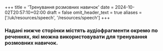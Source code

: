 +++
title = 'Тренування розмовних навичок'
date = 2024-10-02T20:57:10+02:00
draft = false
omit_header_text = true
aliases = ['/uk/resources/speech', '/resources/speech']
+++

### Надані нижче сторінки містять аудіофрагменти окремо по реченнях, які можна використовувати для тренування розмовних навичок.
